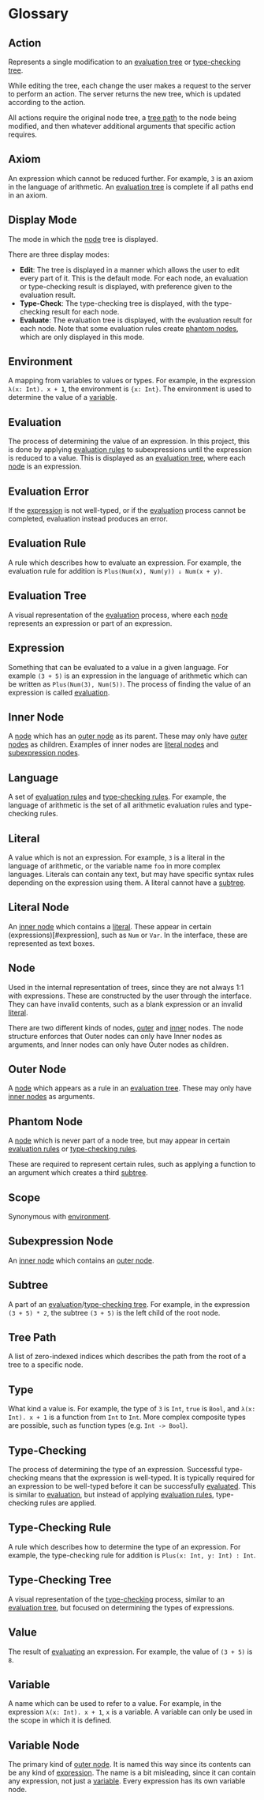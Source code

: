 # Glossary

## Action

Represents a single modification to an [evaluation tree](#evaluation-tree) or [type-checking tree](#type-checking-tree).

While editing the tree, each change the user makes a request to the server to perform an action.
The server returns the new tree, which is updated according to the action.

All actions require the original node tree, a [tree path](#tree-path) to the node being modified,
and then whatever additional arguments that specific action requires.

## Axiom

An expression which cannot be reduced further.
For example, `3` is an axiom in the language of arithmetic.
An [evaluation tree](#evaluation-tree) is complete if all paths end in an axiom.

## Display Mode

The mode in which the [node](#node) tree is displayed.

There are three display modes:
- **Edit**: The tree is displayed in a manner which allows the user to edit every part of it. This is the default mode.
   For each node, an evaluation or type-checking result is displayed, with preference given to the evaluation result.
- **Type-Check**: The type-checking tree is displayed, with the type-checking result for each node.
- **Evaluate**: The evaluation tree is displayed, with the evaluation result for each node. 
  Note that some evaluation rules create [phantom nodes](#phantom-node), which are only displayed in this mode.

## Environment

A mapping from variables to values or types.
For example, in the expression `λ(x: Int). x + 1`, the environment is `{x: Int}`.
The environment is used to determine the value of a [variable](#variable).

## Evaluation

The process of determining the value of an expression.
In this project, this is done by applying [evaluation rules](#evaluation-rule) to subexpressions until the expression is
reduced to a value.
This is displayed as an [evaluation tree](#evaluation-tree), where each [node](#node) is an expression.

## Evaluation Error

If the [expression](#expression) is not well-typed, or if the [evaluation](#evaluation) process cannot be completed,
evaluation instead produces an error.

## Evaluation Rule

A rule which describes how to evaluate an expression.
For example, the evaluation rule for addition is `Plus(Num(x), Num(y)) ⇓ Num(x + y)`.

## Evaluation Tree

A visual representation of the [evaluation](#evaluation) process, where each [node](#node) represents an expression or
part of an expression.

## Expression

Something that can be evaluated to a value in a given language.
For example `(3 + 5)` is an expression in the language of arithmetic which can be written as `Plus(Num(3), Num(5))`.
The process of finding the value of an expression is called [evaluation](#evaluation).

## Inner Node

A [node](#node) which has an [outer node](#outer-node) as its parent.
These may only have [outer nodes](#outer-node) as children.
Examples of inner nodes are [literal nodes](#literal-node) and [subexpression nodes](#subexpression-node).

## Language

A set of [evaluation rules](#evaluation-rule) and [type-checking rules](#type-checking-rule).
For example, the language of arithmetic is the set of all arithmetic evaluation rules and type-checking rules.

## Literal

A value which is not an expression.
For example, `3` is a literal in the language of arithmetic, or the variable name `foo` in more complex languages.
Literals can contain any text, but may have specific syntax rules depending on the expression using them.
A literal cannot have a [subtree](#subtree).

## Literal Node

An [inner node](#inner-node) which contains a [literal](#literal).
These appear in certain (expressions)[#expression], such as `Num` or `Var`.
In the interface, these are represented as text boxes.

## Node

Used in the internal representation of trees, since they are not always 1:1 with expressions.
These are constructed by the user through the interface.
They can have invalid contents, such as a blank expression or an invalid [literal](#literal).

There are two different kinds of nodes, [outer](#outer-node) and [inner](#inner-node) nodes.
The node structure enforces that Outer nodes can only have Inner nodes as arguments, and Inner nodes can only have Outer
nodes as children.

## Outer Node

A [node](#node) which appears as a rule in an [evaluation tree](#evaluation-tree).
These may only have [inner nodes](#inner-node) as arguments.

## Phantom Node

A [node](#node) which is never part of a node tree, but may appear in certain [evaluation rules](#evaluation-rule)
or [type-checking rules](#type-checking-rule).

These are required to represent certain rules, such as applying a function to an argument which creates a
third [subtree](#subtree).

## Scope

Synonymous with [environment](#environment).

## Subexpression Node

An [inner node](#inner-node) which contains an [outer node](#outer-node).

## Subtree

A part of an [evaluation](#evaluation)/[type-checking tree](#type-checking-tree).
For example, in the expression `(3 + 5) * 2`, the subtree `(3 + 5)` is the left child of the root node.

## Tree Path

A list of zero-indexed indices which describes the path from the root of a tree to a specific node.

## Type

What kind a value is.
For example, the type of `3` is `Int`, `true` is `Bool`, and `λ(x: Int). x + 1` is a function from `Int` to `Int`.
More complex composite types are possible, such as function types (e.g. `Int -> Bool`).

## Type-Checking

The process of determining the type of an expression.
Successful type-checking means that the expression is well-typed.
It is typically required for an expression to be well-typed before it can be successfully [evaluated](#evaluation).
This is similar to [evaluation](#evaluation), but instead of applying [evaluation rules](#evaluation-rule),
type-checking rules are applied.

## Type-Checking Rule

A rule which describes how to determine the type of an expression.
For example, the type-checking rule for addition is `Plus(x: Int, y: Int) : Int`.

## Type-Checking Tree

A visual representation of the [type-checking](#type-checking) process, similar to
an [evaluation tree](#evaluation-tree), but focused on determining the types of expressions.

## Value

The result of [evaluating](#evaluation) an expression.
For example, the value of `(3 + 5)` is `8`.

## Variable

A name which can be used to refer to a value.
For example, in the expression `λ(x: Int). x + 1`, `x` is a variable.
A variable can only be used in the scope in which it is defined.

## Variable Node

The primary kind of [outer node](#outer-node).
It is named this way since its contents can be any kind of [expression](#expression).
The name is a bit misleading, since it can contain any expression, not just a [variable](#variable).
Every expression has its own variable node.
